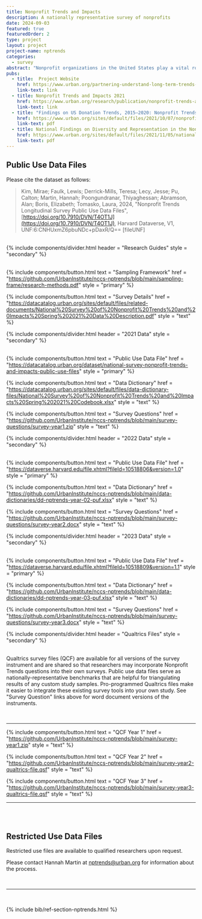 ```yaml
---
title: Nonprofit Trends and Impacts
description: A nationally representative survey of nonprofits
date: 2024-09-03
featured: true
featuredOrder: 2
type: project
layout: project
project-name: nptrends
categories:
  - survey
abstract: "Nonprofit organizations in the United States play a vital role delivering services, strengthening communities, and facilitating civic engagement. In our nationally representative surveys of nonprofit organizations, we focus on operating 501(c)(3) public charities whose activities range from direct service provision to community building and advocacy. We provide public use datasets of most of the survey data we collect so that others across the country can investigate questions of their own."
pubs:
  - title:  Project Website
    href: https://www.urban.org/partnering-understand-long-term-trends-nonprofit-organization-activities-and-needs
    link-text: link
  - title: Nonprofit Trends and Impacts 2021
    href: https://www.urban.org/research/publication/nonprofit-trends-and-impacts-2021
    link-text: link
  - title: "Findings on US Donation Trends, 2015–2020: Nonprofit Trends and Impacts 2021"
    href: https://www.urban.org/sites/default/files/2021/10/07/nonprofit_trends_and_impacts_2021_donation_fact_sheet.pdf
    link-text: pdf
  - title: National Findings on Diversity and Representation in the Nonprofit Sector
    href: https://www.urban.org/sites/default/files/2021/11/05/national_findings_on_diversity_and_representation_in_the_nonprofit_sector.pdf
    link-text: pdf
---
```







## Public Use Data Files 

Please cite the dataset as follows: 

> Kim, Mirae; Faulk, Lewis; Derrick-Mills, Teresa; Lecy, Jesse; Pu, Calton; Martin, Hannah; Poongundranar, Thiyaghessan; Abramson, Alan; Boris, Elizabeth; Tomasko, Laura, 2024, "Nonprofit Trends Longitudinal Survey Public Use Data Files", [https://doi.org/10.7910/DVN/T4OT1J](https://doi.org/10.7910/DVN/T4OT1J), Harvard Dataverse, V1, UNF:6:CNHUxmZ6pbuNDc+pDaxR/Q== [fileUNF]


<br> 


<!--     ###############     RESEARCH GUIDES      ###################     -->

<div class="flow">
  {% include components/divider.html
    header = "Research Guides"
    style = "secondary" %}
</div>

<br> 

<div class="flex flex-wrap gap">

{% include components/button.html
  text = "Sampling Framework"
  href = "https://github.com/UrbanInstitute/nccs-nptrends/blob/main/sampling-frame/research-methods.pdf"
  style = "primary"
%}

{% include components/button.html
  text = "Survey Details"
  href = "https://datacatalog.urban.org/sites/default/files/related-documents/National%20Survey%20of%20Nonprofit%20Trends%20and%20Impacts%20Spring%202021%20Data%20Description.pdf"
  style = "text"
%}


<div>

<!--     Technical Guide      -->
<!--     https://urbaninstitute.github.io/nccs-nptrends/data-guidebook/GUIDEBOOK/     -->


<!--     ###############     2021 DATA      ###################     -->




<div class="flow">
  {% include components/divider.html
    header = "2021 Data"
    style = "secondary" %}
</div>

<br> 

<div class="flex flex-wrap gap">

{% include components/button.html
  text = "Public Use Data File"
  href = "https://datacatalog.urban.org/dataset/national-survey-nonprofit-trends-and-impacts-public-use-files"
  style = "primary"
%}

{% include components/button.html
  text = "Data Dictionary"
  href = "https://datacatalog.urban.org/sites/default/files/data-dictionary-files/National%20Survey%20of%20Nonprofit%20Trends%20and%20Impacts%20Spring%202021%20Codebook.xlsx"
  style = "text"
%}

{% include components/button.html
  text = "Survey Questions"
  href = "https://github.com/UrbanInstitute/nccs-nptrends/blob/main/survey-questions/survey-year1.zip"
  style = "text"
%}

<div>

<!--     ###############     2022 DATA      ###################     -->

<div class="flow">
  {% include components/divider.html
    header = "2022 Data"
    style = "secondary" %}
</div>

<br> 

<div class="flex flex-wrap gap">

{% include components/button.html
  text = "Public Use Data File"
  href = "https://dataverse.harvard.edu/file.xhtml?fileId=10518806&version=1.0"
  style = "primary"
%}

{% include components/button.html
  text = "Data Dictionary"
  href = "https://github.com/UrbanInstitute/nccs-nptrends/blob/main/data-dictionaries/dd-nptrends-year-02-puf.xlsx"
  style = "text"
%}

{% include components/button.html
  text = "Survey Questions"
  href = "https://github.com/UrbanInstitute/nccs-nptrends/blob/main/survey-questions/survey-year2.docx"
  style = "text"
%}

<div>




<!--     ###############     2023 DATA      ###################     -->

<div class="flow">
  {% include components/divider.html
    header = "2023 Data"
    style = "secondary" %}
</div>

<br> 

<div class="flex flex-wrap gap">

{% include components/button.html
  text = "Public Use Data File"
  href = "https://dataverse.harvard.edu/file.xhtml?fileId=10518809&version=1.1"
  style = "primary"
%}

{% include components/button.html
  text = "Data Dictionary"
  href = "https://github.com/UrbanInstitute/nccs-nptrends/blob/main/data-dictionaries/dd-nptrends-year-03-puf.xlsx"
  style = "text"
%}

{% include components/button.html
  text = "Survey Questions"
  href = "https://github.com/UrbanInstitute/nccs-nptrends/blob/main/survey-questions/survey-year3.docx"
  style = "text"
%}

<div>



<!--     ###############     QUALTRICS FILES      ###################     -->

<div class="flow">
  {% include components/divider.html
    header = "Qualtrics Files"
    style = "secondary" %}
</div>

<br> 

Qualtrics survey files (QCF) are available for all versions of the survey instrument and are shared so that researchers may incorporate Nonprofit Trends questions into their own surveys. Public use data files serve as nationally-representative benchmarks that are helpful for triangulating results of any custom study samples. Pro-programmed Qualtrics files make it easier to integrate these existing survey tools into your own study. See "Survey Question" links above for word document versions of the instruments. 


<br> 
<hr>

<div class="flex flex-wrap gap">

{% include components/button.html
  text = "QCF Year 1"
  href = "https://github.com/UrbanInstitute/nccs-nptrends/blob/main/survey-year1.zip"
  style = "text"
%}

{% include components/button.html
  text = "QCF Year 2"
  href = "https://github.com/UrbanInstitute/nccs-nptrends/blob/main/survey-year2-qualtrics-file.qsf"
  style = "text"
%}

{% include components/button.html
  text = "QCF Year 3"
  href = "https://github.com/UrbanInstitute/nccs-nptrends/blob/main/survey-year3-qualtrics-file.qsf"
  style = "text"
%}

<div>






<hr>
<br>
<br>

## Restricted Use Data Files 

Restricted use files are available to qualified researchers upon request. 

Please contact Hannah Martin at nptrends@urban.org for information about the process. 

<br>
<hr>
<br>


{% include bib/ref-section-nptrends.html %}


<br>
<br>
<br>


